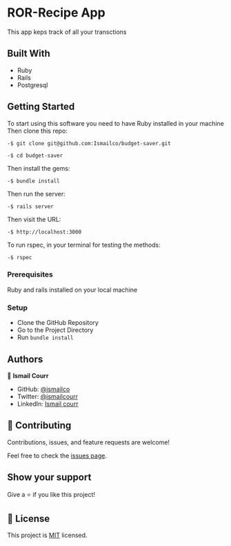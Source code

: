 # ROR-Recipe App

This app keps track of all your transctions

## Built With

- Ruby
- Rails
- Postgresql

## Getting Started

To start using this software you need to have Ruby installed in your machine
Then clone this repo:

```
-$ git clone git@github.com:Ismailco/budget-saver.git
```

```
-$ cd budget-saver
```

Then install the gems:

```
-$ bundle install
```

Then run the server:

```
-$ rails server
```

Then visit the URL:

```
-$ http://localhost:3000
```

To run rspec, in your terminal for testing the methods:

```
-$ rspec
```

### Prerequisites

Ruby and rails installed on your local machine

### Setup

- Clone the GitHub Repository
- Go to the Project Directory
- Run `bundle install`

## Authors

👤 **Ismail Courr**

- GitHub: [@ismailco](https://github.com/ismailco)
- Twitter: [@ismailcourr](https://twitter.com/ismailcourr)
- LinkedIn: [Ismail courr](https://www.linkedin.com/in/ismailcourr)

## 🤝 Contributing

Contributions, issues, and feature requests are welcome!

Feel free to check the [issues page](../../issues/).

## Show your support

Give a ⭐️ if you like this project!

## 📝 License

This project is [MIT](./LICENSE) licensed.
